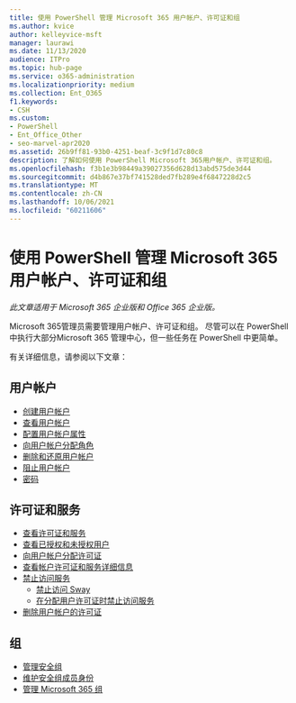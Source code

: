 ```yaml
---
title: 使用 PowerShell 管理 Microsoft 365 用户帐户、许可证和组
ms.author: kvice
author: kelleyvice-msft
manager: laurawi
ms.date: 11/13/2020
audience: ITPro
ms.topic: hub-page
ms.service: o365-administration
ms.localizationpriority: medium
ms.collection: Ent_O365
f1.keywords:
- CSH
ms.custom:
- PowerShell
- Ent_Office_Other
- seo-marvel-apr2020
ms.assetid: 26b9ff81-93b0-4251-beaf-3c9f1d7c80c8
description: 了解如何使用 PowerShell Microsoft 365用户帐户、许可证和组。
ms.openlocfilehash: f3b1e3b98449a39027356d628d13abd575de3d44
ms.sourcegitcommit: d4b867e37bf741528ded7fb289e4f6847228d2c5
ms.translationtype: MT
ms.contentlocale: zh-CN
ms.lasthandoff: 10/06/2021
ms.locfileid: "60211606"
---
```

# <a name="manage-microsoft-365-user-accounts-licenses-and-groups-with-powershell"></a>使用 PowerShell 管理 Microsoft 365 用户帐户、许可证和组

*此文章适用于 Microsoft 365 企业版和 Office 365 企业版。* 

Microsoft 365管理员需要管理用户帐户、许可证和组。 尽管可以在 PowerShell 中执行大部分Microsoft 365 管理中心，但一些任务在 PowerShell 中更简单。

有关详细信息，请参阅以下文章：

## <a name="user-accounts"></a>用户帐户

- [创建用户帐户](create-user-accounts-with-microsoft-365-powershell.md)
- [查看用户帐户](view-user-accounts-with-microsoft-365-powershell.md)
- [配置用户帐户属性](configure-user-account-properties-with-microsoft-365-powershell.md)
- [向用户帐户分配角色](assign-roles-to-user-accounts-with-microsoft-365-powershell.md)
- [删除和还原用户帐户](delete-and-restore-user-accounts-with-microsoft-365-powershell.md)
- [阻止用户帐户](block-user-accounts-with-microsoft-365-powershell.md)
- [密码](manage-passwords-with-microsoft-365-powershell.md)

## <a name="licenses-and-services"></a>许可证和服务
- [查看许可证和服务](view-licenses-and-services-with-microsoft-365-powershell.md)
- [查看已授权和未授权用户](view-licensed-and-unlicensed-users-with-microsoft-365-powershell.md)
- [向用户帐户分配许可证](assign-licenses-to-user-accounts-with-microsoft-365-powershell.md)
- [查看帐户许可证和服务详细信息](view-account-license-and-service-details-with-microsoft-365-powershell.md)
- [禁止访问服务](disable-access-to-services-with-microsoft-365-powershell.md)
  - [禁止访问 Sway](disable-access-to-sway-with-microsoft-365-powershell.md)
  - [在分配用户许可证时禁止访问服务](disable-access-to-services-while-assigning-user-licenses.md)
- [删除用户帐户的许可证](remove-licenses-from-user-accounts-with-microsoft-365-powershell.md)

## <a name="groups"></a>组
- [管理安全组](manage-security-groups-with-microsoft-365-powershell.md)
- [维护安全组成员身份](maintain-group-membership-with-microsoft-365-powershell.md)
- [管理 Microsoft 365 组](manage-microsoft-365-groups-with-powershell.md)
